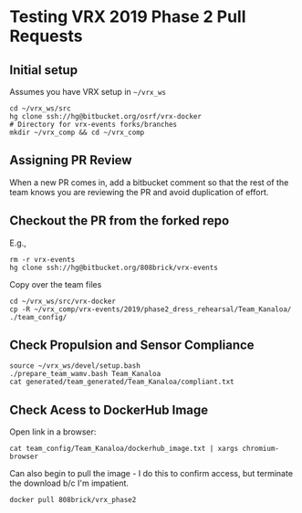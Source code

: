 # Testing VRX 2019 Phase 2 Pull Requests

## Initial setup

Assumes you have VRX setup in `~/vrx_ws`

```
cd ~/vrx_ws/src
hg clone ssh://hg@bitbucket.org/osrf/vrx-docker
# Directory for vrx-events forks/branches
mkdir ~/vrx_comp && cd ~/vrx_comp
```

## Assigning PR Review

When a new PR comes in, add a bitbucket comment so that the rest of the team knows you are reviewing the PR and avoid duplication of effort.

## Checkout the PR from the forked repo

E.g.,
```
rm -r vrx-events
hg clone ssh://hg@bitbucket.org/808brick/vrx-events
```

Copy over the team files
```
cd ~/vrx_ws/src/vrx-docker
cp -R ~/vrx_comp/vrx-events/2019/phase2_dress_rehearsal/Team_Kanaloa/ ./team_config/
```

## Check Propulsion and Sensor Compliance
```
source ~/vrx_ws/devel/setup.bash
./prepare_team_wamv.bash Team_Kanaloa
cat generated/team_generated/Team_Kanaloa/compliant.txt 
```

## Check Acess to DockerHub Image

Open link in a browser:
```
cat team_config/Team_Kanaloa/dockerhub_image.txt | xargs chromium-browser 
```

Can also begin to pull the image - I do this to confirm access, but terminate the download b/c I'm impatient.
```
docker pull 808brick/vrx_phase2
